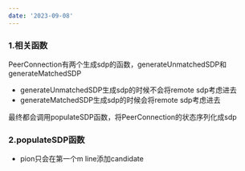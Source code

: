 ```yaml
---
date: '2023-09-08'
---
```

### 1.相关函数

PeerConnection有两个生成sdp的函数，generateUnmatchedSDP和generateMatchedSDP

- generateUnmatchedSDP生成sdp的时候不会将remote sdp考虑进去
- generateMatchedSDP生成sdp的时候会将remote sdp考虑进去

最终都会调用populateSDP函数，将PeerConnection的状态序列化成sdp


### 2.populateSDP函数

- pion只会在第一个m line添加candidate
